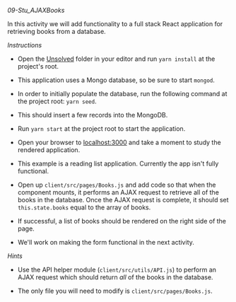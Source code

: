 *09-Stu_AJAXBooks*

In this activity we will add functionality to a full stack React application for retrieving books from a database.

*Instructions*

* Open the [Unsolved](Unsolved) folder in your editor and run `yarn install` at the project's root.

* This application uses a Mongo database, so be sure to start `mongod`.

* In order to initially populate the database, run the following command at the project root: `yarn seed`.

* This should insert a few records into the MongoDB.

* Run `yarn start` at the project root to start the application.

* Open your browser to [localhost:3000](http://localhost:3000) and take a moment to study the rendered application.
 
 * This example is a reading list application. Currently the app isn't fully functional.

* Open up `client/src/pages/Books.js` and add code so that when the component mounts, it performs an AJAX request to retrieve all of the books in the database. Once the AJAX request is complete, it should set `this.state.books` equal to the array of books.

* If successful, a list of books should be rendered on the right side of the page.

 * We'll work on making the form functional in the next activity.

*Hints*

* Use the API helper module (`client/src/utils/API.js`) to perform an AJAX request which should return _all_ of the books in the database.

* The only file you will need to modify is `client/src/pages/Books.js`.